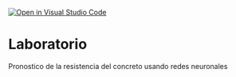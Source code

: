 [![Open in Visual Studio Code](https://classroom.github.com/assets/open-in-vscode-718a45dd9cf7e7f842a935f5ebbe5719a5e09af4491e668f4dbf3b35d5cca122.svg)](https://classroom.github.com/online_ide?assignment_repo_id=12951129&assignment_repo_type=AssignmentRepo)
# Laboratorio
Pronostico de la resistencia del concreto usando redes neuronales
